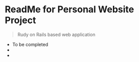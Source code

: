 # ReadMe for **Personal Website Project**

> Rudy on Rails based web application

- To be completed
- 
- 

